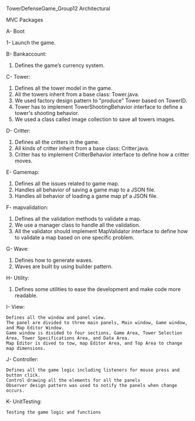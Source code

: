 
TowerDefenseGame_Group12
Architectural

MVC
Packages

A- Boot

1- Launch the game.

B- Bankaccount:

1. Defines the game’s currency  system.

C- Tower:

1. Defines all the tower model in the game.
2. All the towers inherit from a base class: Tower.java.
3. We used factory design pattern to "produce" Tower based on TowerID.
4. Tower has to implement TowerShootingBehavior interface to define a tower's shooting behavior.
5. We used a class called image collection to save all towers images. 

D- Critter:

1.  Defines all the critters in the game.
2.  All kinds of critter inherit from a base class: Critter.java.
3.  Critter has to implement CritterBehavior interface to define how a critter moves.

E- Gamemap:

1. Defines all the issues related to game map.
2. Handles all behavior of saving a game map to a JSON file.
3. Handles all behavior of loading a game map pf a JSON file.

F- mapvalidation:

1. Defines all the validation methods to validate a map.
2. We use a manager class to handle all the validation.
3. All the validator should implement MapValidator interface to define how to validate a map based on one specific problem.

G- Wave:

1. Defines how to generate waves.
2. Waves are built by using builder pattern.

H- Utility:

1. Defines some utilities to ease the development and make code more readable.

I- View:

    Defines all the window and panel view.
    The panel are divided to three main panels, Main window, Game window, and Map Editor Window.
    Game window is divided to four sections, Game Area, Tower Selection Area, Tower Specifications Area, and Data Area.
    Map Editor is dived to tow, map Editor Area, and Top Area to change map dimensions.

J- Controller:

    Defines all the game logic including listeners for mouse press and button click.
    Control drawing all the elements for all the panels
    Observer design pattern was used to notify the panels when change occurs.

K- UnitTesting:

    Testing the game logic and functions

